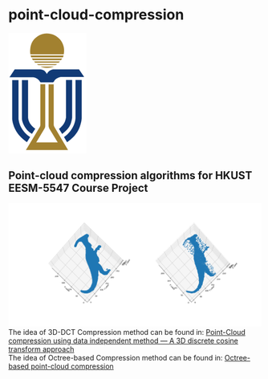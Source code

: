 # point-cloud-compression
![Alt text](/img/edited-UST-logo.png "UST Logo")   
## Point-cloud compression algorithms for HKUST EESM-5547 Course Project   
![Alt text](/img/DCT-comparison.png "DCT Method Result")
The idea of 3D-DCT Compression method can be found in: 
[Point-Cloud compression using data independent method — A 3D discrete cosine transform approach](https://ieeexplore.ieee.org/document/8078873)   
The idea of Octree-based Compression method can be found in:
[Octree-based point-cloud compression](https://dl.acm.org/doi/10.5555/2386388.2386404)

